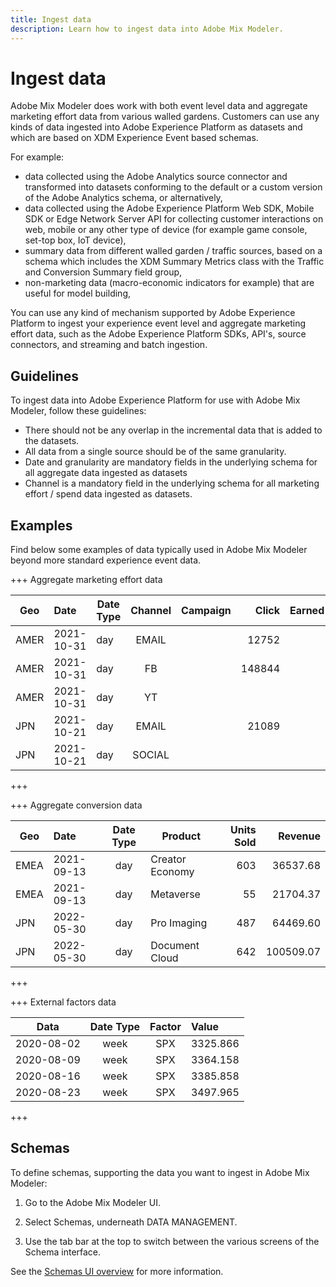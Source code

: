 ```yaml
---
title: Ingest data
description: Learn how to ingest data into Adobe Mix Modeler.
---
```


# Ingest data

Adobe Mix Modeler does work with both event level data and aggregate marketing effort data from various walled gardens. Customers can use any kinds of data ingested into Adobe Experience Platform as datasets and which are based on XDM Experience Event based schemas. 

For example:

* data collected using the Adobe Analytics source connector and transformed into datasets conforming to the default or a custom version of the Adobe Analytics schema, or alternatively,
* data collected using the Adobe Experience Platform Web SDK, Mobile SDK or Edge Network Server API for collecting customer interactions on web, mobile or any other type of device (for example game console, set-top box, IoT device),
* summary data from different walled garden / traffic sources, based on a schema which includes the XDM Summary Metrics class with the Traffic and Conversion Summary field group,
* non-marketing data (macro-economic indicators for example) that are useful for model building,

You can use any kind of mechanism supported by Adobe Experience Platform to ingest your experience event level and aggregate marketing effort data, such as the Adobe Experience Platform SDKs, API's, source connectors, and streaming and batch ingestion.


## Guidelines

To ingest data into Adobe Experience Platform for use with Adobe Mix Modeler, follow these guidelines:

* There should not be any overlap in the incremental data that is added to the datasets.
* All data from a single source should be of the same granularity.
* Date and granularity are mandatory fields in the underlying schema for all aggregate data ingested as datasets
* Channel is a mandatory field in the underlying schema for all marketing effort / spend data ingested as datasets.


## Examples

Find below some examples of data typically used in Adobe Mix Modeler beyond more standard experience event data.

+++ Aggregate marketing effort data

| Geo | Date | Date Type | Channel | Campaign | Click | Earned | Engagement | Impression | Open | Owned | Sent |
|---|:--|---|:---:|---|--:|---|--:|---|---|---|--:|
|AMER|2021-10-31|day|EMAIL| |12752| | | | | |1132945|
|AMER|2021-10-31|day|FB| |148844| | | | | | |
|AMER|2021-10-31|day|YT| | | |2314452| | | | |
|JPN|2021-10-21|day|EMAIL| |21089| | | | | |3283626|
|JPN|2021-10-21|day|SOCIAL| | | |621| | | | |

+++

+++ Aggregate conversion data

| Geo | Date | Date Type | Product | Units Sold | Revenue |
|---|:---|:---:|---|--:|--:|
|EMEA|2021-09-13|day|Creator Economy|603|36537.68|
|EMEA|2021-09-13|day|Metaverse|55|21704.37|
|JPN|2022-05-30|day|Pro Imaging|&nbsp; 487|64469.60|
|JPN|2022-05-30|day|Document Cloud|642|100509.07|

+++

+++ External factors data

| Data | Date Type | Factor | Value |
|---|:---:|:---:|:---|
|2020-08-02|week|SPX|3325.866|
|2020-08-09|week|SPX|3364.158|
|2020-08-16|week|SPX|3385.858|
|2020-08-23|week|SPX|3497.965|

+++


## Schemas

To define schemas, supporting the data you want to ingest in Adobe Mix Modeler:

1. Go to the Adobe Mix Modeler UI.

1. Select Schemas, underneath DATA MANAGEMENT. 

1. Use the tab bar at the top to switch between the various screens of the Schema interface.

See the [Schemas UI overview](https://experienceleague.adobe.com/docs/experience-platform/xdm/ui/overview.html?lang=en) for more information.
